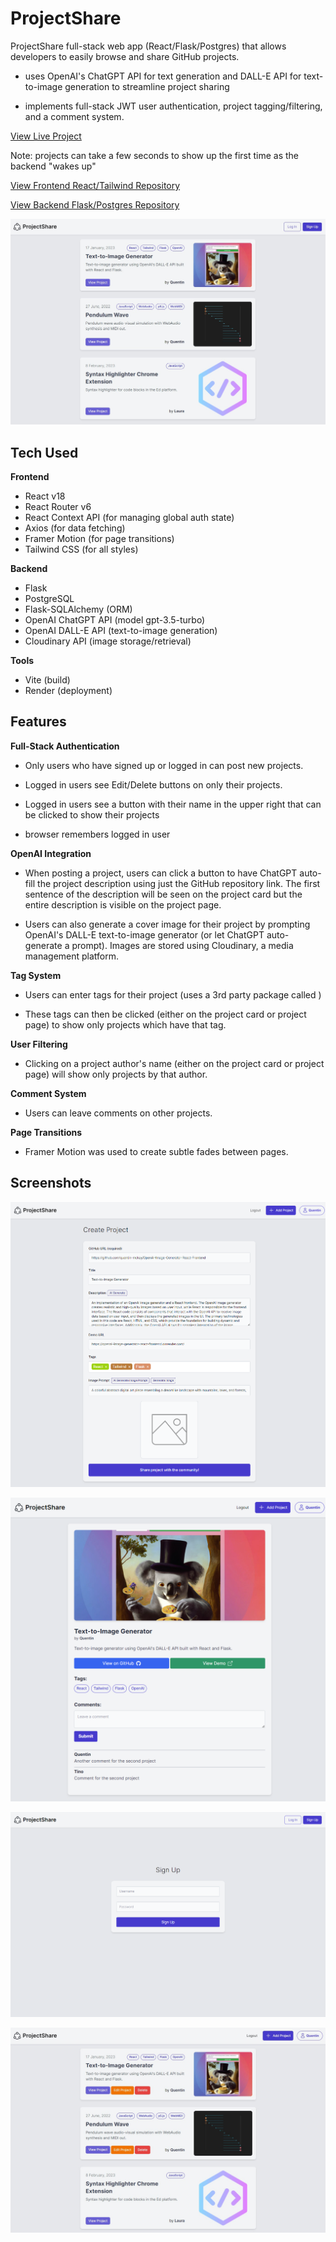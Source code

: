 # ProjectShare

ProjectShare full-stack web app (React/Flask/Postgres) that allows developers to easily browse and share GitHub projects.

- uses OpenAI's ChatGPT API for text generation and DALL-E API for text-to-image generation to streamline project sharing

- implements full-stack JWT user authentication, project tagging/filtering, and a comment system.

<a href="https://projectshare-frontend-react.onrender.com/ " target="_blank">View Live Project</a>

 Note: projects can take a few seconds to show up the first time as the backend "wakes up"

[View Frontend React/Tailwind Repository](https://github.com/quentin-mckay/ProjectShare-Frontend-React)

[View Backend Flask/Postgres Repository](https://github.com/quentin-mckay/ProjectShare-Backend-Flask)

<!-- <div style="display: grid; grid-template-columns: 1fr 1fr;">
	<a href="https://github.com/quentin-mckay/ProjectShare-Frontend-React">View React Frontend</a>
	<a href="https://github.com/quentin-mckay/ProjectShare-Backend-Flask">View Flask Backend</a>
</div> -->

[![logged in](./images/projectshare_home.jpg)](https://projectshare-frontend-react.onrender.com/)

## Tech Used

**Frontend**

- React v18
- React Router v6
- React Context API (for managing global auth state)
- Axios (for data fetching)
- Framer Motion (for page transitions)
- Tailwind CSS (for all styles)

**Backend**

- Flask
- PostgreSQL
- Flask-SQLAlchemy (ORM)
- OpenAI ChatGPT API (model gpt-3.5-turbo)
- OpenAI DALL-E API (text-to-image generation)
- Cloudinary API (image storage/retrieval)

**Tools**

- Vite (build)
- Render (deployment)

## Features

**Full-Stack Authentication**

- Only users who have signed up or logged in can post new projects.

- Logged in users see Edit/Delete buttons on only their projects.

- Logged in users see a button with their name in the upper right that can be clicked to show their projects

- browser remembers logged in user

**OpenAI Integration**

- When posting a project, users can click a button to have ChatGPT auto-fill the project description using just the GitHub repository link. The first sentence of the description will be seen on the project card but the entire description is visible on the project page.

- Users can also generate a cover image for their project by prompting OpenAI's DALL-E text-to-image generator (or let ChatGPT auto-generate a prompt). Images are stored using Cloudinary, a media management platform.

**Tag System**

- Users can enter tags for their project (uses a 3rd party package called )

- These tags can then be clicked (either on the project card or project page) to show only projects which have that tag.

**User Filtering**

- Clicking on a project author's name (either on the project card or project page) will show only projects by that author.

**Comment System**

- Users can leave comments on other projects.

**Page Transitions**

- Framer Motion was used to create subtle fades between pages.

## Screenshots

![create project page](./images/projectshare_create.png)

![project page](./images/projectshare_projectpage.png)

![signup page](./images/projectshare_signup.png)

![logged in](./images/projectshare_loggedin.jpg)

